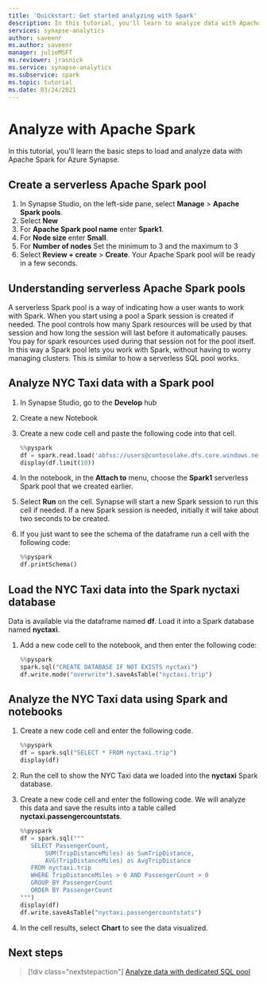 ```yaml
---
title: 'Quickstart: Get started analyzing with Spark' 
description: In this tutorial, you'll learn to analyze data with Apache Spark.
services: synapse-analytics
author: saveenr
ms.author: saveenr
manager: julieMSFT
ms.reviewer: jrasnick
ms.service: synapse-analytics
ms.subservice: spark
ms.topic: tutorial
ms.date: 03/24/2021
---
```


# Analyze with Apache Spark

In this tutorial, you'll learn the basic steps to load and analyze data with Apache Spark for Azure Synapse.

## Create a serverless Apache Spark pool

1. In Synapse Studio, on the left-side pane, select **Manage** > **Apache Spark pools**.
1. Select **New** 
1. For **Apache Spark pool name** enter **Spark1**.
1. For **Node size** enter **Small**.
1. For **Number of nodes** Set the minimum to 3 and the maximum to 3
1. Select **Review + create** > **Create**. Your Apache Spark pool will be ready in a few seconds.

## Understanding serverless Apache Spark pools

A serverless Spark pool is a way of indicating how a user wants to work with Spark. When you start using a pool a Spark session is created if needed. The pool controls how many Spark resources will be used by that session and how long the session will last before it automatically pauses. You pay for spark resources used during that session not for the pool itself. In this way a Spark pool lets you work with Spark, without having to worry managing clusters. This is similar to how a serverless SQL pool works.

## Analyze NYC Taxi data with a Spark pool

1. In Synapse Studio, go to the **Develop** hub
2. Create a new Notebook
3. Create a new code cell and paste the following code into that cell.
    ```py
    %%pyspark
    df = spark.read.load('abfss://users@contosolake.dfs.core.windows.net/NYCTripSmall.parquet', format='parquet')
    display(df.limit(10))
    ```
1. In the notebook, in the **Attach to** menu, choose the **Spark1** serverless Spark pool that we created earlier.
1. Select **Run** on the cell. Synapse will start a new Spark session to run this cell if needed. If a new Spark session is needed, initially it will take about two seconds to be created. 
1. If you just want to see the schema of the dataframe run a cell with the following code:

    ```py
    %%pyspark
    df.printSchema()
    ```

## Load the NYC Taxi data into the Spark nyctaxi database

Data is available via the dataframe named **df**. Load it into a Spark database named **nyctaxi**.

1. Add a new code cell to the notebook, and then enter the following code:

    ```py
    %%pyspark
    spark.sql("CREATE DATABASE IF NOT EXISTS nyctaxi")
    df.write.mode("overwrite").saveAsTable("nyctaxi.trip")
    ```
## Analyze the NYC Taxi data using Spark and notebooks

1. Create a new code cell and enter the following code. 

   ```py
   %%pyspark
   df = spark.sql("SELECT * FROM nyctaxi.trip") 
   display(df)
   ```

1. Run the cell to show the NYC Taxi data we loaded into the **nyctaxi** Spark database.
1. Create a new code cell and enter the following code. We will analyze this data and save the results into a table called **nyctaxi.passengercountstats**.

   ```py
   %%pyspark
   df = spark.sql("""
      SELECT PassengerCount,
          SUM(TripDistanceMiles) as SumTripDistance,
          AVG(TripDistanceMiles) as AvgTripDistance
      FROM nyctaxi.trip
      WHERE TripDistanceMiles > 0 AND PassengerCount > 0
      GROUP BY PassengerCount
      ORDER BY PassengerCount
   """) 
   display(df)
   df.write.saveAsTable("nyctaxi.passengercountstats")
   ```

1. In the cell results, select **Chart** to see the data visualized.


## Next steps

> [!div class="nextstepaction"]
> [Analyze data with dedicated SQL pool](get-started-analyze-sql-pool.md)
